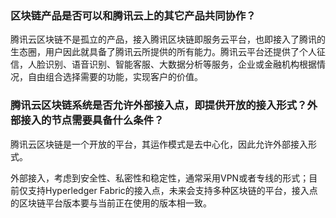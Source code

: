 ### 	区块链产品是否可以和腾讯云上的其它产品共同协作？

腾讯云区块链不是孤立的产品，接入腾讯区块链即服务云平台，也即接入了腾讯的生态圈，用户因此就具备了腾讯云所提供的所有能力。腾讯云平台还提供了个人征信，人脸识别、语音识别、智能客服、大数据分析等服务，企业或金融机构根据情况，自由组合选择需要的功能，实现客户的价值。

### 	腾讯云区块链系统是否允许外部接入点，即提供开放的接入形式？外部接入的节点需要具备什么条件？

腾讯云区块链是一个开放的平台，其运作模式是去中心化，因此允许外部接入形式。

外部接入，考虑到安全性、私密性和稳定性，通常采用VPN或者专线的形式；目前仅支持Hyperledger Fabric的接入点，未来会支持多种区块链的平台，接入点的区块链平台版本要与当前正在使用的版本相一致。
